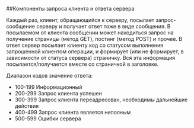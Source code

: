 ##Компоненты запроса клиента и ответа сервера

Каждый раз, клиент, обращающийся к серверу, посылает запрос-сообщение серверу и получает ответ тоже в виде сообщения. В посылаемом от клиента сообщении может находиться запрос на получение страницы (метод GET), постинг (метод POST) и прочее. В ответ сервер посылает клиенту код со статусом выполнения запрошенной клиентом операции, и формирует (или не формирует, в зависимости от статуса сервера) страничку. Вся эта информация посылается/получается вместе со страничкой в заголовке.

Диапазон кодов значение ответа:

- 100-199 Информационный
- 200-299 Запрос клиента успешен
- 300-399 Запрос клиента переадресован, необходимы дальнейшие действия
- 400-499 Запрос клиента является неполным
- 500-599 Ошибки сервера